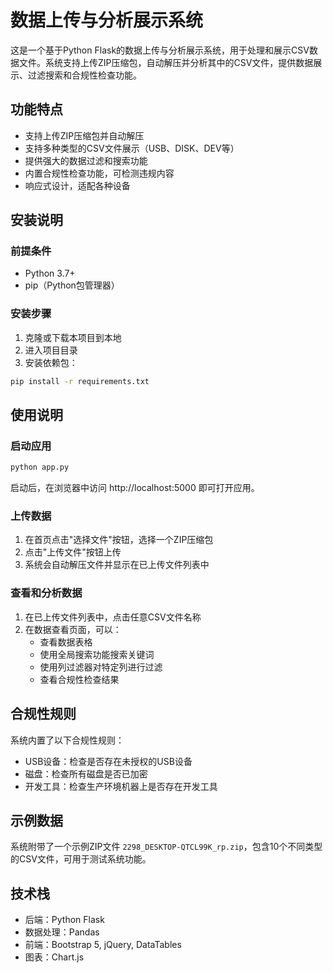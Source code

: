 # 数据上传与分析展示系统

这是一个基于Python Flask的数据上传与分析展示系统，用于处理和展示CSV数据文件。系统支持上传ZIP压缩包，自动解压并分析其中的CSV文件，提供数据展示、过滤搜索和合规性检查功能。

## 功能特点

- 支持上传ZIP压缩包并自动解压
- 支持多种类型的CSV文件展示（USB、DISK、DEV等）
- 提供强大的数据过滤和搜索功能
- 内置合规性检查功能，可检测违规内容
- 响应式设计，适配各种设备

## 安装说明

### 前提条件

- Python 3.7+
- pip（Python包管理器）

### 安装步骤

1. 克隆或下载本项目到本地
2. 进入项目目录
3. 安装依赖包：

```bash
pip install -r requirements.txt
```

## 使用说明

### 启动应用

```bash
python app.py
```

启动后，在浏览器中访问 http://localhost:5000 即可打开应用。

### 上传数据

1. 在首页点击"选择文件"按钮，选择一个ZIP压缩包
2. 点击"上传文件"按钮上传
3. 系统会自动解压文件并显示在已上传文件列表中

### 查看和分析数据

1. 在已上传文件列表中，点击任意CSV文件名称
2. 在数据查看页面，可以：
   - 查看数据表格
   - 使用全局搜索功能搜索关键词
   - 使用列过滤器对特定列进行过滤
   - 查看合规性检查结果

## 合规性规则

系统内置了以下合规性规则：

- USB设备：检查是否存在未授权的USB设备
- 磁盘：检查所有磁盘是否已加密
- 开发工具：检查生产环境机器上是否存在开发工具

## 示例数据

系统附带了一个示例ZIP文件 `2298_DESKTOP-QTCL99K_rp.zip`，包含10个不同类型的CSV文件，可用于测试系统功能。

## 技术栈

- 后端：Python Flask
- 数据处理：Pandas
- 前端：Bootstrap 5, jQuery, DataTables
- 图表：Chart.js
